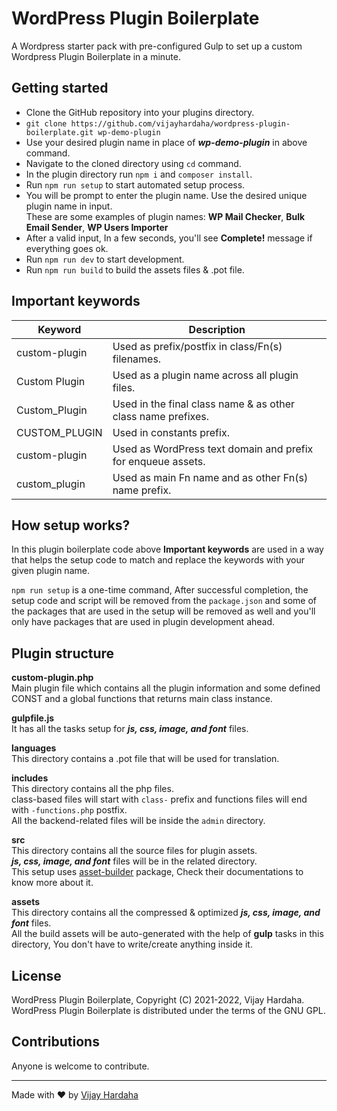 # WordPress Plugin Boilerplate

A Wordpress starter pack with pre-configured Gulp to set up a custom Wordpress Plugin Boilerplate in a minute.

## Getting started

-   Clone the GitHub repository into your plugins directory.
-   `git clone https://github.com/vijayhardaha/wordpress-plugin-boilerplate.git wp-demo-plugin`
-   Use your desired plugin name in place of **_wp-demo-plugin_** in above command.
-   Navigate to the cloned directory using `cd` command.
-   In the plugin directory run `npm i` and `composer install`.
-   Run `npm run setup` to start automated setup process.
-   You will be prompt to enter the plugin name. Use the desired unique plugin name in input.\
    These are some examples of plugin names: **WP Mail Checker**, **Bulk Email Sender**, **WP Users Importer**
-   After a valid input, In a few seconds, you'll see **Complete!** message if everything goes ok.
-   Run `npm run dev` to start development.
-   Run `npm run build` to build the assets files & .pot file.

## Important keywords

| Keyword       | Description                                                  |
| ------------- | ------------------------------------------------------------ |
| custom-plugin | Used as prefix/postfix in class/Fn(s) filenames.             |
| Custom Plugin | Used as a plugin name across all plugin files.               |
| Custom_Plugin | Used in the final class name & as other class name prefixes. |
| CUSTOM_PLUGIN | Used in constants prefix.                                    |
| custom-plugin | Used as WordPress text domain and prefix for enqueue assets. |
| custom_plugin | Used as main Fn name and as other Fn(s) name prefix.         |

## How setup works?

In this plugin boilerplate code above **Important keywords** are used in a way that helps the setup code to match and replace the keywords with your given plugin name.

`npm run setup` is a one-time command, After successful completion, the setup code and script will be removed from the `package.json` and some of the packages that are used in the setup will be removed as well and you'll only have packages that are used in plugin development ahead.

## Plugin structure

**custom-plugin.php**\
Main plugin file which contains all the plugin information and some defined CONST and a global functions that returns main class instance.

**gulpfile.js**\
It has all the tasks setup for **_js, css, image, and font_** files.

**languages**\
This directory contains a .pot file that will be used for translation.

**includes**\
This directory contains all the php files.\
class-based files will start with `class-` prefix and functions files will end with `-functions.php` postfix.\
All the backend-related files will be inside the `admin` directory.

**src**\
This directory contains all the source files for plugin assets.\
**_js, css, image, and font_** files will be in the related directory.\
This setup uses [asset-builder](https://www.npmjs.com/package/asset-builder) package, Check their documentations to know more about it.

**assets**\
This directory contains all the compressed & optimized **_js, css, image, and font_** files.\
All the build assets will be auto-generated with the help of **gulp** tasks in this directory, You don't have to write/create anything inside it.

## License

WordPress Plugin Boilerplate, Copyright (C) 2021-2022, Vijay Hardaha.\
WordPress Plugin Boilerplate is distributed under the terms of the GNU GPL.

## Contributions

Anyone is welcome to contribute.

---

Made with ❤ by [Vijay Hardaha](https://twitter.com/vijayhardaha)
